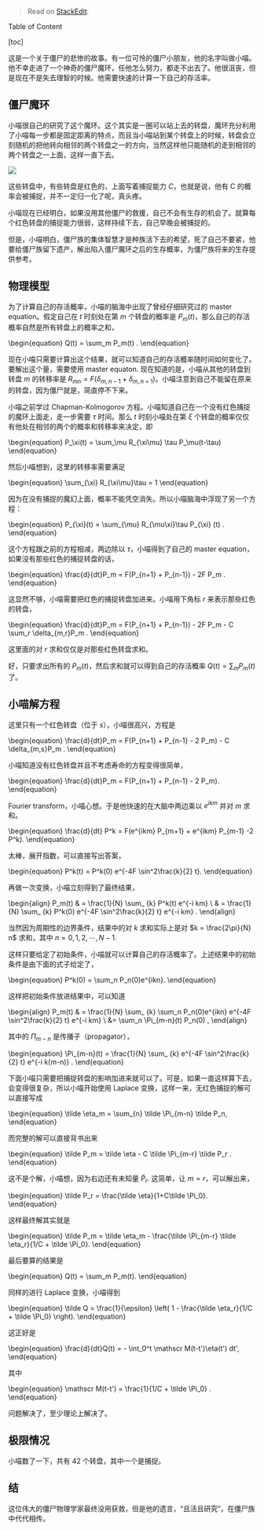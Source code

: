 
> Read on [StackEdit](https://stackedit.io/viewer#!url=https://raw.githubusercontent.com/emptymalei/pandemicControl/master/zombies/zombiesMasterEqn.md).

Table of Content

[toc]


这是一个关于僵尸的悲惨的故事。有一位可怜的僵尸小朋友，他的名字叫做小喵。他不幸走进了一个神奇的僵尸魔环，任他怎么努力，都走不出去了。他很沮丧，但是现在不是失去理智的时候。他需要快速的计算一下自己的存活率。

[](http://fc02.deviantart.net/fs47/f/2009/210/4/2/Zommy___the_cute_little_zombie_by_MissBloodyEyes.png)



## 僵尸魔环

小喵很自己的研究了这个魔环。这个其实是一圈可以站上去的转盘，魔环充分利用了小喵每一步都是固定距离的特点，而且当小喵站到某个转盘上的时候，转盘会立刻随机的把他转向相邻的两个转盘之一的方向，当然这样他只能随机的走到相邻的两个转盘之一上面，这样一直下去。

![](https://raw.githubusercontent.com/emptymalei/pandemicControl/master/zombies/resources/zombieCapture1D2.png)


这些转盘中，有些转盘是红色的，上面写着捕捉能力 $C$，也就是说，他有 C 的概率会被捕捉，并不一定归一化了呢，真头疼。

小喵现在已经明白，如果没用其他僵尸的救援，自己不会有生存的机会了。就算每个红色转盘的捕捉能力很弱，这样持续下去，自己早晚会被捕捉的。

但是，小喵明白，僵尸族的集体智慧才是种族活下去的希望，死了自己不要紧，他要给僵尸族留下遗产，解出陷入僵尸魔环之后的生存概率，为僵尸族将来的生存提供参考。




## 物理模型

为了计算自己的存活概率，小喵的脑海中出现了曾经仔细研究过的 master equation。假定自己在 $t$ 时刻处在第 $m$ 个转盘的概率是 $P_m(t)$，那么自己的存活概率自然是所有转盘上的概率之和，

\begin{equation}
Q(t) = \sum_m P_m(t) .
\end{equation}

现在小喵只需要计算出这个结果，就可以知道自己的存活概率随时间如何变化了。要解出这个量，需要使用 master equaton. 现在知道的是，小喵从其他的转盘到转盘 $m$ 的转移率是 $R_{mn} = F(\delta_{m,n-1} + \delta_{m,n+1})$。小喵注意到自己不能留在原来的转盘，因为僵尸就是，简直停不下来。

小喵之前学过 Chapman-Kolmogorov 方程。小喵知道自己在一个没有红色捕捉的魔环上面走，走一步需要 $\tau$ 时间。那么 $t$ 时刻小喵处在第 $\xi$ 个转盘的概率仅仅有他处在相邻的两个的概率和转移率来决定，即

\begin{equation}
P_\xi(t) = \sum_\mu R_{\xi\mu} \tau P_\mu(t-\tau)
\end{equation}

然后小喵想到，这里的转移率需要满足

\begin{equation}
\sum_{\xi} R_{\xi\mu}\tau = 1
\end{equation}

因为在没有捕捉的魔幻上面，概率不能凭空消失。所以小喵脑海中浮现了另一个方程：

\begin{equation}
P_{\xi}(t) = \sum_{\mu} R_{\mu\xi}\tau P_{\xi} (t) .
\end{equation}

这个方程跟之前的方程相减，两边除以 $\tau$，小喵得到了自己的 master equation，如果没有那些红色的捕捉转盘的话，

\begin{equation}
\frac{d}{dt}P_m = F(P_{n+1} + P_{n-1}) - 2F P_m .
\end{equation}

这显然不够，小喵需要把红色的捕捉转盘加进来。小喵用下角标 $r$ 来表示那些红色的转盘，

\begin{equation}
\frac{d}{dt}P_m = F(P_{n+1} + P_{n-1}) - 2F P_m  - C \sum_r \delta_{m,r}P_m .
\end{equation}

这里面的对 $r$ 求和仅仅是对那些红色转盘求和。



好，只要求出所有的 $P_m(t)$，然后求和就可以得到自己的存活概率 $Q(t)= \sum_mP_m(t)$了。



## 小喵解方程

这里只有一个红色转盘（位于 $s$），小喵很高兴，方程是

\begin{equation}
\frac{d}{dt}P_m = F(P_{n+1} + P_{n-1} - 2 P_m)  - C  \delta_{m,s}P_m  .
\end{equation}

小喵知道没有红色转盘并且不考虑寿命的方程变得很简单，

\begin{equation}
\frac{d}{dt}P_m = F(P_{n+1} + P_{n-1} - 2 P_m).
\end{equation}

Fourier transform，小喵心想。于是他快速的在大脑中两边乘以 $e^{ikm}$ 并对 $m$ 求和。

\begin{equation}
\frac{d}{dt} P^k  = F(e^{ikm} P_{m+1} + e^{ikm} P_{m-1} -2 P^k).
\end{equation}

太棒，展开指数，可以直接写出答案，

\begin{equation}
P^k(t) = P^k(0) e^{-4F \sin^2\frac{k}{2} t}.
\end{equation}

再做一次变换，小喵立刻得到了最终结果，

\begin{align}
P_m(t)  & = \frac{1}{N} \sum_ {k} P^k(t) e^{-i km} \\
& = \frac{1}{N} \sum_ {k} P^k(0) e^{-4F \sin^2\frac{k}{2} t}  e^{-i km} .
\end{align}

当然因为周期性的边界条件，结果中的对 $k$ 求和实际上是对 $k = \frac{2\pi}{N} n$ 求和，其中 $n=0,1,2, \cdots, N-1$.

这样只要给定了初始条件，小喵就可以计算自己的存活概率了。上述结果中的初始条件是由下面的式子给定了，

\begin{equation}
P^k(0) = \sum_n P_n(0)e^{ikn}.
\end{equation}

这样把初始条件放进结果中，可以知道

\begin{align}
P_m(t)  & = \frac{1}{N} \sum_ {k}  \sum_n P_n(0)e^{ikn} e^{-4F \sin^2\frac{k}{2} t}  e^{-i km}  \\
&= \sum_n \Pi_{m-n}(t) P_n(0) ,
\end{align}

其中的 $\Pi_{m-n}$ 是传播子（propagator），

\begin{equation}
\Pi_{m-n}(t)  = \frac{1}{N} \sum_ {k}   e^{-4F \sin^2\frac{k}{2} t}  e^{-i k(m-n)} .
\end{equation}


下面小喵只需要把捕捉转盘的影响加进来就可以了。可是，如果一直这样算下去，会变得很复杂，所以小喵开始使用 Laplace 变换，这样一来，无红色捕捉的解可以直接写成

\begin{equation}
\tilde \eta_m = \sum_{n} \tilde \Pi_{m-n} \tilde P_n,
\end{equation}

而完整的解可以直接背书出来

\begin{equation}
\tilde P_m = \tilde \eta - C \tilde \Pi_{m-r} \tilde P_r .
\end{equation}

这不是个解，小喵想，因为右边还有未知量 $\tilde P_r$. 这简单，让 $m=r$，可以解出来，

\begin{equation}
\tilde P_r = \frac{\tilde \eta}{1+C\tilde \Pi_0}.
\end{equation}

这样最终解其实就是

\begin{equation}
\tilde P_m = \tilde \eta_m - \frac{\tilde \Pi_{m-r} \tilde \eta_r}{1/C + \tilde \Pi_0}.
\end{equation}

最后要算的结果是

\begin{equation}
Q(t) = \sum_m P_m(t).
\end{equation}

同样的进行 Laplace 变换，小喵得到

\begin{equation}
\tilde Q = \frac{1}{\epsilon} \left( 1 - \frac{\tilde \eta_r}{1/C + \tilde \Pi_0} \right).
\end{equation}

这正好是

\begin{equation}
\frac{d}{dt}Q(t) = - \int_0^t \mathscr M(t-t')\eta(t') dt',
\end{equation}

其中 

\begin{equation}
\mathscr M(t-t') = \frac{1}{1/C + \tilde \Pi_0} .
\end{equation}

问题解决了，至少理论上解决了。

## 极限情况


小喵数了一下，共有 42 个转盘，其中一个是捕捉。






## 结

这位伟大的僵尸物理学家最终没用获救，但是他的遗言，“且活且研究”，在僵尸族中代代相传。